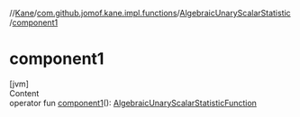 //[Kane](../../index.md)/[com.github.jomof.kane.impl.functions](../index.md)/[AlgebraicUnaryScalarStatistic](index.md)/[component1](component1.md)



# component1  
[jvm]  
Content  
operator fun [component1](component1.md)(): [AlgebraicUnaryScalarStatisticFunction](../-algebraic-unary-scalar-statistic-function/index.md)  



